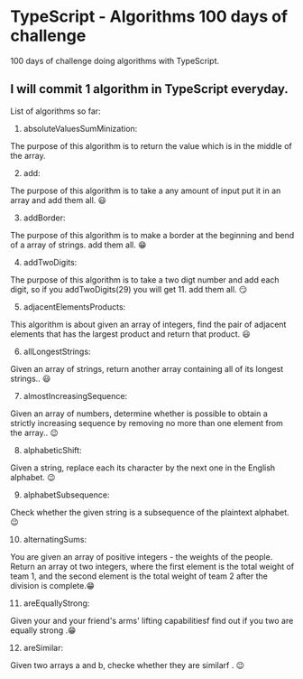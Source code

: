 # TypeScript - Algorithms 100 days of challenge
100 days of challenge doing algorithms with TypeScript. 

## I will commit 1 algorithm in TypeScript everyday.

List of algorithms so far:

1. absoluteValuesSumMinization:

The purpose of this algorithm is to return the value which is in the middle of the array.

2. add:

The purpose of this algorithm is to take a any amount of input put it in an array and
add them all. :smiley:

3. addBorder:

The purpose of this algorithm is to make a border at the beginning and bend of a array of strings.
add them all. :grin:

4. addTwoDigits:

The purpose of this algorithm is to take a two digt number and add each digit, so if you addTwoDigits(29) you will get 11.
add them all. :smirk:

5. adjacentElementsProducts:

This algorithm is about given an array of integers, find the pair of adjacent elements that has the largest product and return that product. :smiley:

6. allLongestStrings:

Given an array of strings, return another array containing all of its longest strings.. :smiley:

7. almostIncreasingSequence:

Given an array of numbers, determine whether is possible to obtain a strictly increasing sequence by removing no more than one element from the array.. :wink:

8. alphabeticShift:

Given a string, replace each its character by the next one in the English alphabet. :wink:

9. alphabetSubsequence:

Check whether the given string is a subsequence of the plaintext alphabet. :wink:

10. alternatingSums:

You are given an array of positive integers - the weights of the people. Return an array ot two integers, where the first element is the total weight of team 1, and the second element is the total weight of team 2 after the division is complete.:grin:


11. areEquallyStrong:

Given your and your friend's arms' lifting capabilitiesf find out if you two are equally strong
.:grin:


12. areSimilar:

Given two arrays a and b, checke whether   they are similarf
. :wink:

